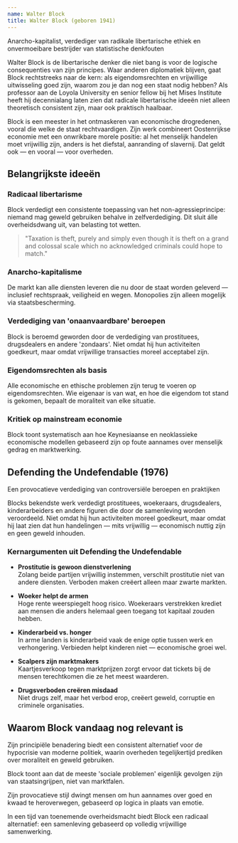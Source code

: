 ```yaml
---
name: Walter Block
title: Walter Block (geboren 1941)
---
```


Anarcho-kapitalist, verdediger van radikale libertarische ethiek en onvermoeibare bestrijder van statistische denkfouten

Walter Block is de libertarische denker die niet bang is voor de logische consequenties van zijn principes. Waar anderen diplomatiek blijven, gaat Block rechtstreeks naar de kern: als eigendomsrechten en vrijwillige uitwisseling goed zijn, waarom zou je dan nog een staat nodig hebben? Als professor aan de Loyola University en senior fellow bij het Mises Institute heeft hij decennialang laten zien dat radicale libertarische ideeën niet alleen theoretisch consistent zijn, maar ook praktisch haalbaar.

Block is een meester in het ontmaskeren van economische drogredenen, vooral die welke de staat rechtvaardigen. Zijn werk combineert Oostenrijkse economie met een onwrikbare morele positie: al het menselijk handelen moet vrijwillig zijn, anders is het diefstal, aanranding of slavernij. Dat geldt ook — en vooral — voor overheden.

## Belangrijkste ideeën

### Radicaal libertarisme
Block verdedigt een consistente toepassing van het non-agressieprincipe: niemand mag geweld gebruiken behalve in zelfverdediging. Dit sluit álle overheidsdwang uit, van belasting tot wetten.

> "Taxation is theft, purely and simply even though it is theft on a grand and colossal scale which no acknowledged criminals could hope to match."

### Anarcho-kapitalisme
De markt kan alle diensten leveren die nu door de staat worden geleverd — inclusief rechtspraak, veiligheid en wegen. Monopolies zijn alleen mogelijk via staatsbescherming.

### Verdediging van 'onaanvaardbare' beroepen
Block is beroemd geworden door de verdediging van prostituees, drugsdealers en andere 'zondaars'. Niet omdat hij hun activiteiten goedkeurt, maar omdat vrijwillige transacties moreel acceptabel zijn.

### Eigendomsrechten als basis
Alle economische en ethische problemen zijn terug te voeren op eigendomsrechten. Wie eigenaar is van wat, en hoe die eigendom tot stand is gekomen, bepaalt de moraliteit van elke situatie.

### Kritiek op mainstream economie
Block toont systematisch aan hoe Keynesiaanse en neoklassieke economische modellen gebaseerd zijn op foute aannames over menselijk gedrag en marktwerking.

## Defending the Undefendable (1976)
Een provocatieve verdediging van controversiële beroepen en praktijken

Blocks bekendste werk verdedigt prostituees, woekeraars, drugsdealers, kinderarbeiders en andere figuren die door de samenleving worden veroordeeld. Niet omdat hij hun activiteiten moreel goedkeurt, maar omdat hij laat zien dat hun handelingen — mits vrijwillig — economisch nuttig zijn en geen geweld inhouden.

### Kernargumenten uit Defending the Undefendable

- **Prostitutie is gewoon dienstverlening**  
  Zolang beide partijen vrijwillig instemmen, verschilt prostitutie niet van andere diensten. Verboden maken creëert alleen maar zwarte markten.

- **Woeker helpt de armen**  
  Hoge rente weerspiegelt hoog risico. Woekeraars verstrekken krediet aan mensen die anders helemaal geen toegang tot kapitaal zouden hebben.

- **Kinderarbeid vs. honger**  
  In arme landen is kinderarbeid vaak de enige optie tussen werk en verhongering. Verbieden helpt kinderen niet — economische groei wel.

- **Scalpers zijn marktmakers**  
  Kaartjesverkoop tegen marktprijzen zorgt ervoor dat tickets bij de mensen terechtkomen die ze het meest waarderen.

- **Drugsverboden creëren misdaad**  
  Niet drugs zelf, maar het verbod erop, creëert geweld, corruptie en criminele organisaties.

## Waarom Block vandaag nog relevant is

Zijn principiële benadering biedt een consistent alternatief voor de hypocrisie van moderne politiek, waarin overheden tegelijkertijd prediken over moraliteit en geweld gebruiken.

Block toont aan dat de meeste 'sociale problemen' eigenlijk gevolgen zijn van staatsingrijpen, niet van marktfalen.

Zijn provocatieve stijl dwingt mensen om hun aannames over goed en kwaad te heroverwegen, gebaseerd op logica in plaats van emotie.

In een tijd van toenemende overheidsmacht biedt Block een radicaal alternatief: een samenleving gebaseerd op volledig vrijwillige samenwerking. 